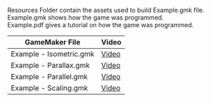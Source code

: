 Resources Folder contain the assets used to build Example.gmk file.\
Example.gmk shows how the game was programmed.\
Example.pdf gives a tutorial on how the game was programmed.

| GameMaker File | Video |
| --- | --- |
|Example - Isometric.gmk | [Video](https://vimeo.com/248778242) |
|Example - Parallax.gmk | [Video](https://vimeo.com/248778264) |
|Example - Parallel.gmk | [Video](https://vimeo.com/248778283) |
|Example - Scaling.gmk | [Video](https://vimeo.com/248778308) |
